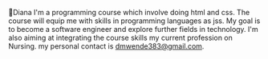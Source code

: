  👋Diana
I'm a programming course which involve doing html and css.
The course will equip me with skills in programming languages as jss.
My goal is to become a software engineer and explore further fields in technology.
I'm also aiming at integrating the course skills my current profession on Nursing.
my personal contact is dmwende383@gmail.com.
